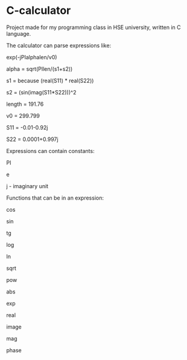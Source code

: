 # C-calculator
Project made for my programming class in HSE university, written in C language. 

The calculator can parse expressions like: 

exp(-jPIalphalen/v0) 

alpha = sqrt(PIlen/(s1+s2)) 

s1 = because (real(S11) * real(S22)) 

s2 = (sin(imag(S11*S22)))^2 

length = 191.76 

v0 = 299.799 

S11 = -0.01-0.92j 

S22 = 0.0001+0.997j  

Expressions can contain constants: 

PI 

e 

j - imaginary unit  

Functions that can be in an expression: 

cos 

sin 

tg 

log 

ln 

sqrt 

pow 

abs 

exp 

real 

image 

mag 

phase
